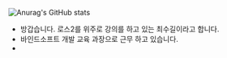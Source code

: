 ![Anurag's GitHub stats](https://github-readme-stats.vercel.app/api?username=freshmea&show_icons=true&theme=radical)

- 방갑습니다. 로스2를 위주로 강의를 하고 있는 최수길이라고 합니다. 
- 바인드소프트 개발 교육 과장으로 근무 하고 있습니다.
- 
